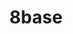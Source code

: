 ---
blog: https://blog.8base.com/
facebook: https://facebook.com/8baseApp
git: https://github.com/8base
instagram: https://instagram.com/8base
linkedin: https://linkedin.com/company/8base
logohandle: 8base
sort: 8base
title: 8base
twitter: https://x.com/8base
website: https://www.8base.com/
---